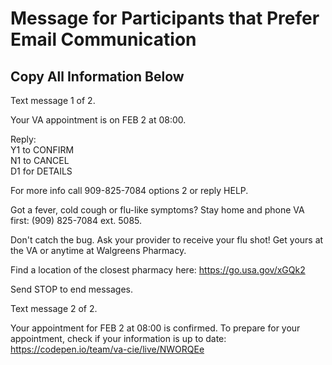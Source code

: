 # Message for Participants that Prefer Email Communication 

## Copy All Information Below

Text message 1 of 2.

Your VA appointment is on FEB 2 at 08:00. 

Reply: <br>
Y1 to CONFIRM <br>
N1 to CANCEL  <br>
D1 for DETAILS 

For more info call 909-825-7084 options 2 or reply HELP. 

Got a fever, cold cough or flu-like symptoms? Stay home and phone VA first: (909) 825-7084 ext. 5085. 

Don't catch the bug. Ask your provider to receive your flu shot! Get yours at the VA or anytime at Walgreens Pharmacy. 

Find a location of the closest pharmacy here: https://go.usa.gov/xGQk2

Send STOP to end messages. 

Text message 2 of 2. 

Your appointment for FEB 2 at 08:00 is confirmed. To prepare for your appointment, check if your information is up to date: https://codepen.io/team/va-cie/live/NWORQEe

